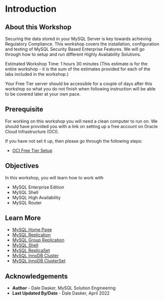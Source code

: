 # Introduction

## About this Workshop

Securing the data stored in your MySQL Server is key towards achieving Regulatory Compliance.  This workshop covers the installation, configuration and testing of MySQL Security Based Enterprise Features.  We will go through how to setup and run different Highly Availability Solutions.

Estimated Workshop Time: 1 hours 30 minutes (This estimate is for the entire workshop - it is the sum of the estimates provided for each of the labs included in the workshop.)

Your Free Tier server should be accessible for a couple of days after this workshop so what you do not finish when following instruction will be able to be covered later at your own pace.


## Prerequisite

For working on this workshop you will need a clean computer to run on.  We should have provided you with a link on setting up a free account on Oracle Cloud Infrastructure (OCI).  

If you have not set it up, then please go through the following steps:

* [OCI Free Tier Setup](https://plforacle.github.io/learning-library/data-management-library/mysql-se/mysql-cloud/workshops/register/index.html)

## Objectives

In this workshop, you will learn how to work with 
- MySQL Enterprise Edition
- MySQL Shell
- MySQL High Availability
- MySQL Router

## Learn More

* [MySQL Home Page](https://www.mysql.com/)
* [MySQL Replication](https://dev.mysql.com/doc/refman/8.0/en/replication.html)
* [MySQL Group Replication](https://dev.mysql.com/doc/refman/8.0/en/group-replication.html)
* [MySQL Shell](https://dev.mysql.com/doc/mysql-shell/8.0/en/)
* [MySQL ReplicaSet](https://dev.mysql.com/doc/mysql-shell/8.0/en/mysql-innodb-replicaset.html)
* [MySQL InnoDB Cluster](https://dev.mysql.com/doc/mysql-shell/8.0/en/mysql-innodb-cluster.html)
* [MySQL InnoDB ClusterSet](https://dev.mysql.com/doc/mysql-shell/8.0/en/innodb-clusterset.html)

## Acknowledgements
* **Author** - Dale Dasker, MySQL Solution Engineering
* **Last Updated By/Date** - Dale Dasker, April 2022
